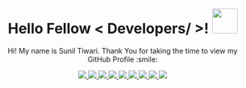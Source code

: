 <!-- <div align="center">
<img width="100%" height="300px" src="https://cdn.pixabay.com/photo/2016/11/30/20/44/computer-1873831_960_720.png" alt="cover" />
</div> -->
<h1 align="center"> Hello Fellow < Developers/ >! <img src = "https://raw.githubusercontent.com/MartinHeinz/MartinHeinz/master/wave.gif" width = 50px> </h1>
<div align="center" size='20px'> Hi! My name is Sunil Tiwari. Thank You for taking the time to view my GitHub Profile :smile: </div>
<!-- Social Section -->
<p align="center">

<p align="center">
  <a href= "https://github.com/tiwarisunil/">
    <img src="https://img.icons8.com/material-outlined/30/689d6a/source-code.png"/>
  </a>
  <a href= "https://www.linkedin.com/in/sunil-tiwari-swe/">
    <img src="https://img.icons8.com/material-outlined/30/689d6a/linkedin.png"/>
  </a>
  <a href= "https://twitter.com/_suniltiwari">
    <img src="https://img.icons8.com/material-outlined/30/689d6a/twitter.png"/>
  </a>
  <a href= "https://suniltiwari.dev">
    <img src="https://img.icons8.com/material-outlined/30/689d6a/geography.png"/>
  </a>
  <a href="https://www.buymeacoffee.com/suniltiwari">
    <img src="https://img.icons8.com/material-outlined/30/689d6a/cafe.png"/>
  </a>
  <a href="https://drive.google.com/file/d/1HWX1cHplaSt6nuXYtUGboEcIlbtBvsu4/view">
    <img src="https://img.icons8.com/material-outlined/30/689d6a/parse-from-clipboard.png"/>
  </a>
  <a href="mailto:contact@suniltiwari.dev">
    <img src="https://img.icons8.com/ios-glyphs/30/689d6a/physics.png"/>
  </a>
  <a href="https://tiwarisunil.medium.com">
    <img src="https://img.icons8.com/ios-filled/30/689d6a/medium-new.png"/>
  </a>
  <a href="https://stackoverflow.com/users/13657806/sunil-tiwari">
    <img src="https://img.icons8.com/metro/26/689d6a/stackoverflow.png"/>
  </a>

  
</p>

<!--START_SECTION:waka-->
<!--END_SECTION:waka-->
